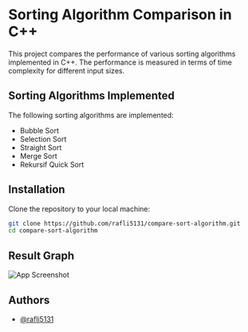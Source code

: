 
# Sorting Algorithm Comparison in C++

This project compares the performance of various sorting algorithms implemented in C++. The performance is measured in terms of time complexity for different input sizes.

## Sorting Algorithms Implemented
The following sorting algorithms are implemented:

* Bubble Sort
* Selection Sort
* Straight Sort
* Merge Sort
* Rekursif Quick Sort
## Installation

Clone the repository to your local machine:

```bash
git clone https://github.com/rafli5131/compare-sort-algorithm.git
cd compare-sort-algorithm
```
    
## Result Graph

![App Screenshot](https://via.placeholder.com/468x300?text=App+Screenshot+Here)


## Authors

- [@rafli5131](https://www.github.com/rafli5131)

